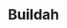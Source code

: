 ---
codehost: https://github.com/containers/buildah
logohandle: buildahio
sort: buildah
title: Buildah
website: https://buildah.io/
---
